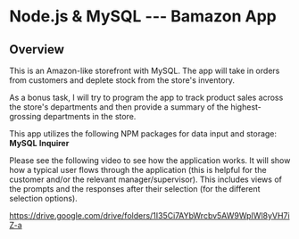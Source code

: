 # Node.js & MySQL --- Bamazon App

## Overview

This is an Amazon-like storefront with MySQL. The app will take in orders from customers and deplete stock from the store's inventory.

As a bonus task, I will try to program the app to track product sales across the store's departments and then provide a summary of the highest-grossing departments in the store.


This app utilizes the following NPM packages for data input and storage:
**MySQL**
**Inquirer**

Please see the following video to see how the application works. It will show how a typical user flows through the application (this is helpful for the customer and/or the relevant manager/supervisor). This includes views of the prompts and the responses after their selection (for the different selection options).

https://drive.google.com/drive/folders/1I35Ci7AYbWrcbv5AW9WpIWl8yVH7iZ-a